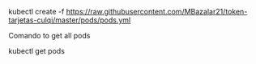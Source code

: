 kubectl create -f https://raw.githubusercontent.com/MBazalar21/token-tarjetas-culqi/master/pods/pods.yml

Comando to get all pods

kubectl get pods